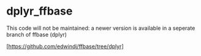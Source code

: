 dplyr_ffbase
============

This code will not be maintained:  a newer version is available in a seperate branch of ffbase (dplyr)

[https://github.com/edwindj/ffbase/tree/dplyr]
